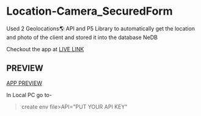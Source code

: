 # Location-Camera_SecuredForm

Used 2 Geolocations🌎 API and P5 Library to automatically get the location and photo of the client and stored it into the database NeDB

Checkout the app at [LIVE LINK](https://smartsurveyform.herokuapp.com/)

## PREVIEW

[APP PREVIEW](./demo.png)

In Local PC go to- </br>

> create env file>API="PUT YOUR API KEY"
